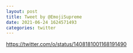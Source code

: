 ```yaml
--- 
layout: post 
title: Tweet by @EmojiSupreme 
date: 2021-06-24 1624571493 
categories: twitter 
--- 
```

https://twitter.com/o/status/1408181001168191490